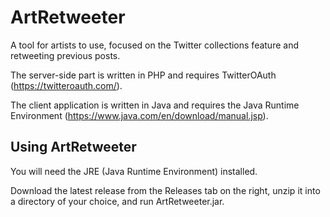 # ArtRetweeter
A tool for artists to use, focused on the Twitter collections feature and retweeting previous posts.

The server-side part is written in PHP and requires TwitterOAuth (https://twitteroauth.com/). 

The client application is written in Java and requires the Java Runtime Environment (https://www.java.com/en/download/manual.jsp).

## Using ArtRetweeter

You will need the JRE (Java Runtime Environment) installed.

Download the latest release from the Releases tab on the right, unzip it into a directory of your choice, and run ArtRetweeter.jar.

